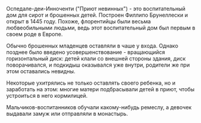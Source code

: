 Оспедале-деи-Инноченти ("Приют невинных") - это воспитательный дом для сирот и брошенных детей. Построен Филлипо Брунеллески и открыт в 1445 году. Похоже, флорентийцы были весьма любвеобильными людьми, ведь этот воспитательный дом был первым в своем роде в Европе.

Обычно брошенных младенцев оставляли в чаше у входа. Однако позднее было введено усовершенствование - вращающийся горизонтальный диск: детей клали со внешней стороны здания, диск поворачивался, и подкидыш оказывался уже внутри, родители же при этом оставались невидны.

Некоторые ухитрялись не только оставлять своего ребенка, но и заработать на этом: многие матери подбрасывали детей в приют, чтобы устроиться в него кормилицей.

Мальчиков-воспитанников обучали какому-нибудь ремеслу, а девочек выдавали замуж или отправляли в монастырь.